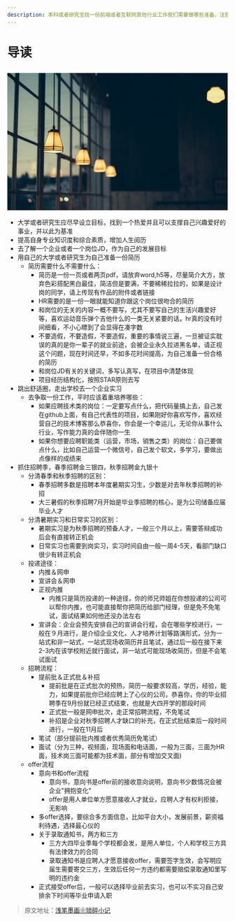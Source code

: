 ```yaml
---
description: 本科或者研究生找一份前端或者互联网其他行业工作我们需要做哪些准备，注意哪些问题
---
```


# 导读

## 

![banner](.gitbook/assets/tag.jpg)

* 大学或者研究生应尽早设立目标，找到一个热爱并且可以支撑自己兴趣爱好的事业，并以此为基准
* 提高自身专业知识度和综合素质，增加人生阅历
* 去了解一个企业或者一个岗位JD，作为自己的发展目标
* 用自己的大学或者研究生为自己准备一份简历
  * 简历需要什么不需要什么：
    * 简历是一份一页或者两页pdf，请放弃word,h5等，尽量简介大方，放弃色彩搭配黑白最佳，简洁但是要满，不要稀稀拉拉的，如果是设计岗的同学，请上传现有作品的附件或者链接
    * HR需要的是一份一眼就能知道你跟这个岗位很吻合的简历
    * 和岗位的无关的内容一概不要写，尤其不要写自己的生活兴趣爱好等，喜欢运动音乐弹个吉他什么的一类无关紧要的话，hr真的没有时间细看，不小心瞟到了会显得在凑字数
    * 不要造假，不要造假，不要造假，重要的事情说三遍，一旦被证实耽误的真的是你一辈子的就业前途，会被企业永久拉进黑名单，请正视这个问题，现在时间还早，不如多花时间提高，为自己准备一份合格的简历
    * 和岗位JD有关的关键词，多写认真写，在项目中清楚体现
    * 项目经历结构化，按照STAR原则去写
* 跳出舒适圈，走出学校去一个企业实习
  * 去争取一份工作，平时应该着重培养哪些：
    * 如果应聘技术类的岗位：一定要写点什么，把代码量搞上去，自己发在github上面，有自己代表性的项目，如果刚好你喜欢写作，喜欢经营自己的技术博客那么恭喜你，你会是一个幸运儿，无论你从事什么行业，写作能力真的会伴随你一生
    * 如果你想要应聘职能类（运营，市场，销售之类）的岗位：自己要做点什么，比如自己运营一个微信号，自己发个软文，多学习，要做出点像样的成绩来
* 抓住招聘季，春季招聘金三银四，秋季招聘金九银十
  * 分清春季和秋季招聘的区别：
    * 春季招聘多数是招聘本年度暑期实习生，少数是对去年秋季招聘的补招
    * 大三暑假的秋季招聘7月开始是毕业季招聘的核心，是为公司储备应届毕业人才
  * 分清暑期实习和日常实习的区别：
    * 暑期实习是为秋季招聘的预备人才，一般三个月以上，需要答辩成功后会有直接转正机会
    * 日常实习也需要到岗实习，实习时间自由一般一周4-5天，看部门缺口很少有转正机会
  * 投递途径：
    * 内推＆网申
    * 宣讲会＆网申
    * 正视内推
      * 内推只是简历投递的一种途径，你的师兄师姐在你想投递的公司可以帮你内推，也可能直接帮你把简历给部门经理，但是免不免笔试，面试结果如何他还没办法左右
    * 宣讲会：企业会预先安排自己的宣讲会行程，会在哪些学校进行，一般在９月进行，是介绍企业文化，人才培养计划等路演形式，分为一站式和非一站式，一站式现场收简历并且笔试，通过后一般在接下来2-3内在该学校附近就行面试，非一站式可能现场收简历，但是不会笔试面试
  * 招聘流程：
    * 提前批＆正式批＆补招
      * 提前批是在正式批次的预热，简历一般要求较高，学历，经验，能力，如果提前批你已经应聘上了心仪的公司，恭喜你，你的毕业招聘季在9月份就已经正式结束，也就是大四开学的那段时间
      * 正式批一般是网申批次，走正常招聘流程，不免笔试
      * 补招是企业对秋季招聘人才缺口的补充，在正式批结束后一段时间进行，一般在11月后
    * 笔试（部分提前批内推或者优秀简历免笔试）
    * 面试（分为三种，视频面，现场面和电话面，一般为三面，三面为HR面，技术岗三面可能都为技术面，部分有增加交叉面\)
  * offer流程
    * 意向书和offer流程
      * 意向书，意向书是offer前的接收意向说明，意向书少数情况会被企业"拥抱变化"
      * offer是用人单位单方愿意接收人才就业，应聘人才有权利拒接，无影响
    * 多offer选择，要综合多方面信息，比如平台大小，发展前景，薪资福利待遇，选择最心仪的
    * 关于录取通知书，两方和三方
      * 三方大四毕业季每个学校都会发，是用人单位，个人和学校三方具有法律效力的合同
      * 录取通知书是应聘人才愿意接收offer，需要签字生效，会写明应届生需要寄交三方，生效后任何一方违约都需要赔偿录取通知里写明的违约金
    * 正式接受offer后，一般可以选择毕业前去实习，也可以不实习自己安排余下时间等毕业申请入职

> 原文地址：[浅笔墨画❀琐碎小记](https://www.chenqaq.com/2019/11/22/life-speech20191124/)

